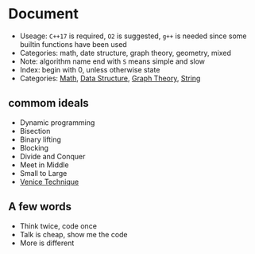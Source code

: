 # Document

- Useage: `C++17` is required, `O2` is suggested, `g++` is needed since some builtin functions have been used
- Categories: math, date structure, graph theory, geometry, mixed
- Note: algorithm name end with `S` means simple and slow
- Index: begin with 0, unless otherwise state
- Categories: [Math](math/basic.md), [Data Structure](dataStructure.md), [Graph Theory](graph.md), [String](string.md)

## commom ideals

- Dynamic programming
- Bisection
- Binary lifting
- Blocking
- Divide and Conquer
- Meet in Middle
- Small to Large
- [Venice Technique](https://codeforces.com/blog/entry/58316)


## A few words

- Think twice, code once
- Talk is cheap, show me the code
- More is different